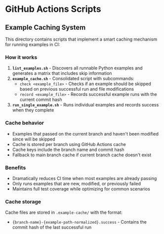 # GitHub Actions Scripts

## Example Caching System

This directory contains scripts that implement a smart caching mechanism for running examples in CI:

### How it works

1. **`list_examples.sh`** - Discovers all runnable Python examples and generates a matrix that includes skip information
2. **`example_cache.sh`** - Consolidated script with subcommands:
   - `check <example_file>` - Checks if an example should be skipped based on previous successful run and file modifications
   - `record <example_file>` - Records successful example runs with the current commit hash
3. **`run_single_example.sh`** - Runs individual examples and records success when they complete

### Cache behavior

- Examples that passed on the current branch and haven't been modified since will be skipped
- Cache is stored per branch using GitHub Actions cache
- Cache keys include the branch name and commit hash
- Fallback to main branch cache if current branch cache doesn't exist

### Benefits

- Dramatically reduces CI time when most examples are already passing
- Only runs examples that are new, modified, or previously failed
- Maintains full test coverage while optimizing for common scenarios

### Cache storage

Cache files are stored in `.example-cache/` with the format:
- `{branch-name}-{example-path-normalized}.success` - Contains the commit hash of the last successful run
